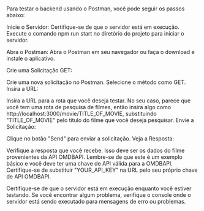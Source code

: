 #

Para testar o backend usando o Postman, você pode seguir os passos abaixo:

Inicie o Servidor:
Certifique-se de que o servidor está em execução. Execute o comando npm run start no diretório do projeto para iniciar o servidor.

Abra o Postman:
Abra o Postman em seu navegador ou faça o download e instale o aplicativo.

Crie uma Solicitação GET:

Crie uma nova solicitação no Postman.
Selecione o método como GET.
Insira a URL:

Insira a URL para a rota que você deseja testar. No seu caso, parece que você tem uma rota de pesquisa de filmes, então insira algo como http://localhost:3000/movie/TITLE_OF_MOVIE, substituindo "TITLE_OF_MOVIE" pelo título do filme que você deseja pesquisar.
Envie a Solicitação:

Clique no botão "Send" para enviar a solicitação.
Veja a Resposta:

Verifique a resposta que você recebe. Isso deve ser os dados do filme provenientes da API OMDBAPI.
Lembre-se de que este é um exemplo básico e você deve ter uma chave de API válida para a OMDBAPI. Certifique-se de substituir "YOUR_API_KEY" na URL pelo seu próprio chave de API OMDBAPI.

Certifique-se de que o servidor está em execução enquanto você estiver testando. Se você encontrar algum problema, verifique o console onde o servidor está sendo executado para mensagens de erro ou problemas.

#

#
